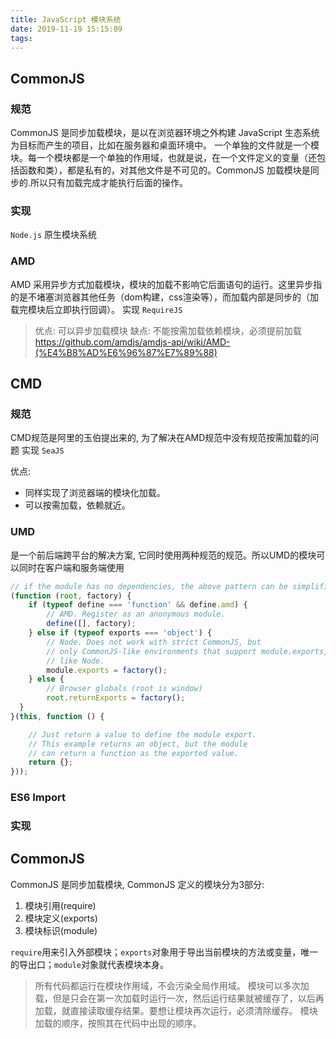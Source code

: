 ```yaml
---
title: JavaScript 模块系统
date: 2019-11-19 15:15:09
tags:
---
```


## CommonJS
### 规范
CommonJS 是同步加载模块，是以在浏览器环境之外构建 JavaScript 生态系统为目标而产生的项目，比如在服务器和桌面环境中。
一个单独的文件就是一个模块。每一个模块都是一个单独的作用域，也就是说，在一个文件定义的变量（还包括函数和类），都是私有的，对其他文件是不可见的。CommonJS 加载模块是同步的.所以只有加载完成才能执行后面的操作。
### 实现
`Node.js` 原生模块系统

### AMD
AMD 采用异步方式加载模块，模块的加载不影响它后面语句的运行。这里异步指的是不堵塞浏览器其他任务（dom构建，css渲染等），而加载内部是同步的（加载完模块后立即执行回调）。
实现
`RequireJS`

> 优点: 可以异步加载模块
> 缺点: 不能按需加载依赖模块，必须提前加载
> https://github.com/amdjs/amdjs-api/wiki/AMD-(%E4%B8%AD%E6%96%87%E7%89%88)

## CMD
### 规范
CMD规范是阿里的玉伯提出来的, 为了解决在AMD规范中没有规范按需加载的问题
实现
`SeaJS`

优点:
* 同样实现了浏览器端的模块化加载。
* 可以按需加载，依赖就近。

### UMD
是一个前后端跨平台的解决方案, 它同时使用两种规范的规范。所以UMD的模块可以同时在客户端和服务端使用
``` JavaScript
// if the module has no dependencies, the above pattern can be simplified to
(function (root, factory) {
    if (typeof define === 'function' && define.amd) {
        // AMD. Register as an anonymous module.
        define([], factory);
    } else if (typeof exports === 'object') {
        // Node. Does not work with strict CommonJS, but
        // only CommonJS-like environments that support module.exports,
        // like Node.
        module.exports = factory();
    } else {
        // Browser globals (root is window)
        root.returnExports = factory();
  }
}(this, function () {

    // Just return a value to define the module export.
    // This example returns an object, but the module
    // can return a function as the exported value.
    return {};
}));
```

### ES6 Import

### 实现

## CommonJS
CommonJS 是同步加载模块, CommonJS 定义的模块分为3部分:
1. 模块引用(require)
2. 模块定义(exports)
3. 模块标识(module)

`require`用来引入外部模块；`exports`对象用于导出当前模块的方法或变量，唯一的导出口；`module`对象就代表模块本身。

> 所有代码都运行在模块作用域，不会污染全局作用域。
> 模块可以多次加载，但是只会在第一次加载时运行一次，然后运行结果就被缓存了，以后再加载，就直接读取缓存结果。要想让模块再次运行，必须清除缓存。
> 模块加载的顺序，按照其在代码中出现的顺序。


